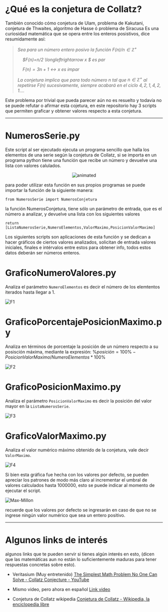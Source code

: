 # ¿Qué es la conjetura de Collatz?

También conocido cómo conjetura de Ulam, problema de Kakutani, conjetura de Thwaites, algoritmo de Hasse ó problema de Siracusa 
Es una curiosidad matemática que se opera entre los enteros posistivos, dice resumidamente así:

> *Sea para un número entero posivo la función $F(n)/ n\in \mathbb Z^+$*
> 
>     *$F(n)=n/2 \longleftrightarrow x $ es par*
> 
>     *$F(n)=3n+1 \longleftrightarrow x$ es impar*
> 
> *La conjetura implica que para todo número $n$ tal que $n\in \mathbb Z^+$ al repetirse $F(n)$ sucesivamente, siempre acabará en el ciclo $4,2,1,4,2,1....$*

Este problema por trivial que pueda parecer aún no es resuelto y todavía no se puede refutar o afirmar esta cojetura, en este repositorio hay 3 scripts que permiten graficar y obtener valores respecto a esta conjetura.

_____

# NumerosSerie.py

Este script al ser ejecutado ejecuta un programa sencillo que halla los elementos de una serie según la conjetura de Collatz, si se importa en un programa python tiene una función que recibe un número y devuelve una lista con valores calulados.

<p align="center">
  <img src="https://media.giphy.com/media/MrrRm1wC0TntD8Ect5/giphy.gif" alt="animated" />
</p>

para poder utilizar esta función en sus propios programas se puede importar la función de la siguiente manera:

<code>from NumerosSerie import NumerosConjetura</code>

la función NumerosConjetura, tiene sólo un parámetro de entrada, que es el número a analizar, y devuelve una lista con los siguientes valores

`return [ListaNumerosSerie,NumeroElementos,ValorMaximo,PosicionValorMaximo]`

Los siguientes scripts son aplicaciones de esta función y se dedican a hacer gráficos de ciertos valores analizados, solicitan de entrada valores iniciales, finales e intérvalos entre estos para obtener info, todos estos datos deberán ser números enteros.

# GraficoNumeroValores.py

Analiza el parámetro <code>NumeroElementos</code> es decir el número de los elemtentos iterados hasta llegar a 1.

<img src="https://i.ibb.co/3hGGKLM/F1.png" alt="F1" border="0">

# GraficoPorcentajePosicionMaximo.py

Analiza en términos de porcentaje la posición de un número respecto a su posisción máxima, mediante la expresión: $\%posición=100\%-PosicionValorMaximo/NumeroElementos*100\%$

<img src="https://i.ibb.co/yNDMrr5/F2.png" alt="F2" border="0">

# GraficoPosicionMaximo.py

Analiza el parámetro <code>PosicionValorMaximo</code> es decir la posición del valor mayor en la <code>ListaNumerosSerie</code>.

<img src="https://i.ibb.co/W6RDCfk/F3.png" alt="F3" border="0">

# GraficoValorMaximo.py

Analiza el valor numérico máximo obtenido de la conjetura, vale decir <code>ValorMaximo</code>.

<img src="https://i.ibb.co/RTWFjvJ/F4.png" alt="F4" border="0">

Si bien esta gráfica fue hecha con los valores por defecto, se pueden apreciar los patrones de modo más claro al incrementar el umbral de valores calculados hasta 1000000, esto se puede indicar al momento de ejecutar el script.

<img src="https://i.ibb.co/PNfdgHK/Max-Millon.png" alt="Max-Millon" border="0">

recuerde que los valores por defecto se ingresarán en caso de que no se ingrese ningún valor numérico que sea un entero positivo.

-----



# Algunos links de interés

algunos links que te pueden servir si tienes algún interés en esto, (dicen que las matemáticas aun no están lo suficientemente maduras para tener respuestas concretas sobre esto).

- Veritasium (Muy entretenido) [The Simplest Math Problem No One Can Solve - Collatz Conjecture - YouTube](https://www.youtube.com/watch?v=094y1Z2wpJg) 

- Mismo video, pero ahora en español [Link video](https://www.youtube.com/watch?v=q_dvxXc7d2Y)

- Conjetura de Collatz wikipedia [Conjetura de Collatz - Wikipedia, la enciclopedia libre](https://es.wikipedia.org/wiki/Conjetura_de_Collatz) 
